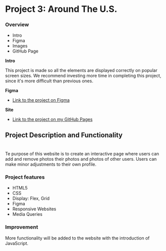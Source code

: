 # Project 3: Around The U.S.

### Overview

- Intro
- Figma
- Images
- GitHub Page

**Intro**

This project is made so all the elements are displayed correctly on popular screen sizes. We recommend investing more time in completing this project, since it's more difficult than previous ones.

**Figma**

- [Link to the project on Figma](https://www.figma.com/file/ii4xxsJ0ghevUOcssTlHZv/Sprint-3%3A-Around-the-US?node-id=0%3A1)

**Site**

- [Link to the project on my GitHub Pages](https://Yuni-Me.github.io/se_project_aroundtheus/)

## Project Description and Functionality

#

Te purpose of this website is to create an interactive page where users can add and remove photos their photos and photos of other users. Users can make minor adjustments to their own profile.

### Project features

- HTML5
- CSS
- Display: Flex, Grid
- Figma
- Responsive Websites
- Media Queries

### Improvement

More functionality will be added to the website with the introduction of JavaScript.
